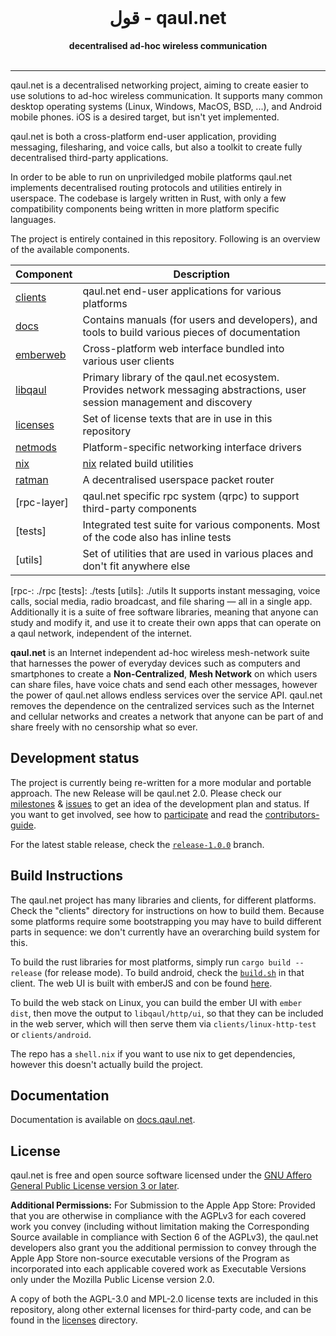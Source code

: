 <br />

<h1 align="center"> قول - qaul.net</h1>
<div align="center">
 <strong>decentralised ad-hoc wireless communication</strong>
</div>

<br />

<hr />

qaul.net is a decentralised networking project, aiming to create
easier to use solutions to ad-hoc wireless communication.  It supports
many common desktop operating systems (Linux, Windows, MacOS, BSD,
...), and Android mobile phones.  iOS is a desired target, but isn't
yet implemented.

qaul.net is both a cross-platform end-user application, providing
messaging, filesharing, and voice calls, but also a toolkit to create
fully decentralised third-party applications.

In order to be able to run on unpriviledged mobile platforms qaul.net
implements decentralised routing protocols and utilities entirely in
userspace.  The codebase is largely written in Rust, with only a few
compatibility components being written in more platform specific
languages.

The project is entirely contained in this repository.  Following is an
overview of the available components.

| Component | Description      |
|-----------|------------------|
| [clients]    | qaul.net end-user applications for various platforms |
| [docs]    | Contains manuals (for users and developers), and tools to build various pieces of documentation |
| [emberweb] | Cross-platform web interface bundled into  various user clients |
| [libqaul] | Primary library of the qaul.net ecosystem.  Provides network messaging abstractions, user session management and discovery |
| [licenses] | Set of license texts that are in use in this repository |
| [netmods] | Platform-specific networking interface drivers |
| [nix] | [nix](https://nixos.org) related build utilities |
| [ratman] | A decentralised userspace packet router |
| [rpc-layer] | qaul.net specific rpc system (qrpc) to support third-party components |
| [tests] | Integrated test suite for various components.  Most of the code also has inline tests |
| [utils] | Set of utilities that are used in various places and don't fit anywhere else |

[clients]: ./clients
[docs]: ./docs
[emberweb]: ./emberweb
[libqaul]: ./libqaul
[licenses]: ./licenses
[netmods]: ./netmods
[nix]: ./nix
[ratman]: ./ratman
[rpc-: ./rpc
[tests]: ./tests
[utils]: ./utils
It supports instant messaging, voice calls, social media, radio
broadcast, and file sharing — all in a single app. Additionally it is
a suite of free software libraries, meaning that anyone can study and
modify it, and use it to create their own apps that can operate on a
qaul network, independent of the internet.

**qaul.net** is an Internet independent ad-hoc wireless mesh-network
suite that harnesses the power of everyday devices such as computers
and smartphones to create a **Non-Centralized**, **Mesh Network** on
which users can share files, have voice chats and send each other
messages, however the power of qaul.net allows endless services over
the service API. qaul.net removes the dependence on the centralized
services such as the Internet and cellular networks and creates a
network that anyone can be part of and share freely with no censorship
what so ever.


## Development status

The project is currently being re-written for a more modular and
portable approach. The new Release will be qaul.net 2.0. Please check
our [milestones] & [issues] to get an idea of the development plan and
status. If you want to get involved, see how to [participate] and read 
the [contributors-guide].

For the latest stable release, check the [`release-1.0.0`][release]
branch.

[milestones]: https://git.open-communication.net/groups/qaul/-/milestones
[issues]: https://git.open-communication.net/qaul/qaul.net/issues
[participate]: https://qaul.net/#participation
[contributors-guide]: https://docs.qaul.net/contributors/
[release]: https://git.open-communication.net/qaul/qaul.net/tree/release-1.0.0


## Build Instructions

The qaul.net project has many libraries and clients, for different
platforms.  Check the "clients" directory for instructions on how to
build them.  Because some platforms require some bootstrapping you may
have to build different parts in sequence: we don't currently have an
overarching build system for this.

To build the rust libraries for most platforms, simply run `cargo
build --release` (for release mode).  To build android, check the
[`build.sh`](./clients/android/build.sh) in that client.  The web UI
is built with emberJS and con be found [here](webgui).

To build the web stack on Linux, you can build the ember UI with
`ember dist`, then move the output to `libqaul/http/ui`, so that they
can be included in the web server, which will then serve them via
`clients/linux-http-test` or `clients/android`.

The repo has a `shell.nix` if you want to use nix to get dependencies,
however this doesn't actually build the project.


## Documentation

Documentation is available on [docs.qaul.net](https://docs.qaul.net).


## License

qaul.net is free and open source software licensed under the [GNU
Affero General Public License version 3 or
later](licenses/agpl-3.0.md).

**Additional Permissions:** For Submission to the Apple App Store:
Provided that you are otherwise in compliance with the AGPLv3 for each
covered work you convey (including without limitation making the
Corresponding Source available in compliance with Section 6 of the
AGPLv3), the qaul.net developers also grant you the additional
permission to convey through the Apple App Store non-source executable
versions of the Program as incorporated into each applicable covered
work as Executable Versions only under the Mozilla Public License
version 2.0.

A copy of both the AGPL-3.0 and MPL-2.0 license texts are included in
this repository, along other external licenses for third-party code,
and can be found in the [licenses](licenses) directory.
